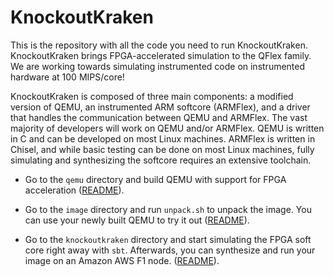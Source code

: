 # KnockoutKraken

This is the repository with all the code you need to run KnockoutKraken. KnockoutKraken brings FPGA-accelerated simulation to the QFlex family. We are working towards simulating instrumented code on instrumented hardware at 100 MIPS/core!

KnockoutKraken is composed of three main components: a modified version of QEMU, an instrumented ARM softcore (ARMFlex), and a driver that handles the communication between QEMU and ARMFlex. The vast majority of developers will work on QEMU and/or ARMFlex. QEMU is written in C and can be developed on most Linux machines. ARMFlex is written in Chisel, and while basic testing can be done on most Linux machines, fully simulating and synthesizing the softcore requires an extensive toolchain.

- Go to the `qemu` directory and build QEMU with support for FPGA acceleration ([README](https://github.com/parsa-epfl/qemu/blob/knockoutkraken/README.md)).

- Go to the `image` directory and run `unpack.sh` to unpack the image. You can use your newly built QEMU to try it out ([README](https://github.com/parsa-epfl/images/blob/matmul-knockoutkraken/README.md)).

- Go to the `knockoutkraken` directory and start simulating the FPGA soft core right away with `sbt`. Afterwards, you can synthesize and run your image on an Amazon AWS F1 node. ([README](https://github.com/parsa-epfl/KnockoutKraken/blob/master/README.md)).
